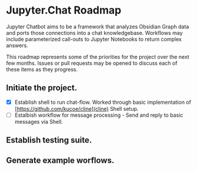 # Jupyter.Chat Roadmap

Jupyter Chatbot aims to be a framework that analyzes Obsidian Graph data and ports those connections into a chat knowledgebase. Workflows may include parameterized call-outs to Jupyter Notebooks to return complex answers.

This roadmap represents some of the priorities for the project over the next few months. Issues or pull requests may be opened to discuss each of these items as they progress.

## Initiate the project.
- [x] Establish shell to run chat-flow.
  Worked through basic implementation of [https://github.com/kucoe/cline](cline) Shell setup.
- [ ] Estalbish workflow for message processing - Send and reply to basic messages via Shell.

## Establish testing suite.

## Generate example worflows.

